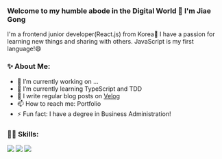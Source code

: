 ### Welcome to my humble abode in the Digital World 👋 I'm Jiae Gong

I'm a frontend junior developer(React.js) from Korea👶 I have a passion for learning new things and sharing with others. JavaScript is my first language!😄

### ✨ About Me:
- 🔭 I’m currently working on ...
- 🌱 I’m currently learning TypeScript and TDD
- 💬 I write regular blog posts on [Velog](https://velog.io/@jiaegong)
- 📫 How to reach me: Portfolio
- ⚡ Fun fact: I have a degree in Business Administration!

### 👩‍💻 Skills:
<img src="https://img.shields.io/badge/Javascript-F7DF1D?style=flat-square&logo=javascript&logoColor=white"/> <img src="https://img.shields.io/badge/React-20232a?style=flat-square&logo=React&logoColor=#5bccea"/> <img src="https://img.shields.io/badge/Redux-%23593d88.svg?style=flat-square&logo=redux&logoColor=white"/>
